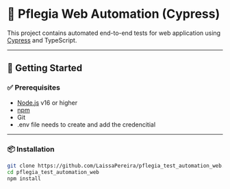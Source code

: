 # 🧪 Pflegia Web Automation (Cypress)

This project contains automated end-to-end tests for web application using [Cypress](https://www.cypress.io/) and TypeScript.

---

## 🚀 Getting Started

### ✅ Prerequisites

- [Node.js](https://nodejs.org/) v16 or higher
- [npm](https://www.npmjs.com/) 
- Git
- .env file needs to create and add the credencitial

---

### 📦 Installation

```bash
git clone https://github.com/LaissaPereira/pflegia_test_automation_web.git
cd pflegia_test_automation_web
npm install
